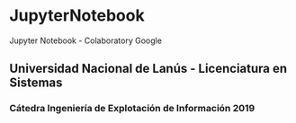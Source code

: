 # JupyterNotebook
Jupyter Notebook - Colaboratory Google

## Universidad Nacional de Lanús - Licenciatura en Sistemas

### Cátedra Ingeniería de Explotación de Información 2019